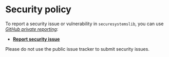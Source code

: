 # Security policy

To report a security issue or vulnerability in `securesystemslib`, you can use
[*GitHub private reporting*](https://docs.github.com/en/code-security/security-advisories/guidance-on-reporting-and-writing/privately-reporting-a-security-vulnerability):

- [**Report security issue**](https://github.com/secure-systems-lab/securesystemslib/security/advisories/new)

Please do not use the public issue tracker to submit security issues.
